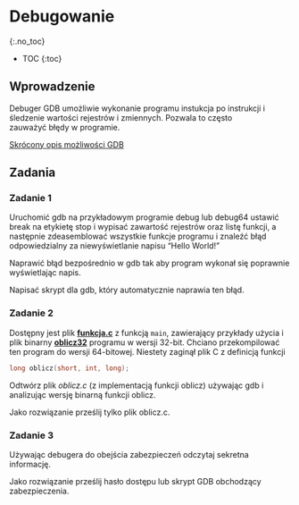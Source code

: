 Debugowanie
===============================
{:.no_toc}

* TOC
{:toc}

## Wprowadzenie

Debuger GDB umożliwie wykonanie programu instukcja po instrukcji i śledzenie wartości rejestrów i zmiennych. 
Pozwala to często zauważyć błędy w programie.

[Skrócony opis możliwości GDB](../talks/debugger.md)

## Zadania 

### Zadanie 1

Uruchomić gdb na przykładowym programie debug lub debug64 ustawić break na etykietę stop i wypisać zawartość rejestrów oraz listę funkcji, a następnie zdeasemblować wszystkie funkcje programu i znaleźć błąd odpowiedzialny za niewyświetlanie napisu “Hello World!”

Naprawić błąd bezpośrednio w gdb tak aby program wykonał się poprawnie wyświetlając napis. 

Napisać skrypt dla gdb, który automatycznie naprawia ten błąd. 

### Zadanie 2
Dostępny jest plik **[funkcja.c](bin/funkcja.c)** z funkcją `main`, zawierający przykłady użycia i plik binarny **[oblicz32](bin/oblicz32)**  programu w wersji 32-bit. 
Chciano przekompilować ten program do wersji 64-bitowej. Niestety zaginął plik C  z definicją funkcji  
```c
long oblicz(short, int, long);
```
Odtwórz plik *oblicz.c* (z implementacją funkcji oblicz) używając gdb i analizując wersję binarną funkcji oblicz. 

Jako rozwiązanie prześlij tylko plik oblicz.c.

### Zadanie 3
Używając debugera do obejścia zabezpieczeń odczytaj sekretna informację.

Jako rozwiązanie prześlij hasło dostępu lub skrypt GDB obchodzący zabezpieczenia.
